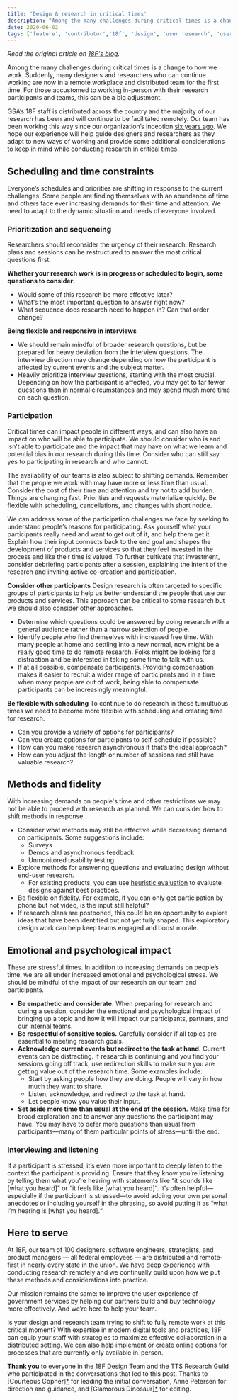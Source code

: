 ```yaml
---
title: 'Design & research in critical times'
description: "Among the many challenges during critical times is a change to how we work. Suddenly, many designers and researchers who can continue working are now in a remote workplace and distributed team for the first time. For those accustomed to working in-person with their research participants and teams, this can be a big adjustment."
date: 2020-06-02
tags: ['feature', 'contributor','18f', 'design', 'user research', 'user-centered design', 'best practices']
---
```


*Read the original article on [18F's blog](https://blog.18f.org/2020/06/02/design-research-in-critical-times/).*

Among the many challenges during critical times is a change to how we work. Suddenly, many designers and researchers who can continue working are now in a remote workplace and distributed team for the first time. For those accustomed to working in-person with their research participants and teams, this can be a big adjustment.

GSA’s 18F staff is distributed across the country and the majority of our research has been and will continue to be facilitated remotely. Our team has been working this way since our organization’s inception [six years ago](https://blog.18f.org/2020/03/19/sixth-anniversary/). We hope our experience will help guide designers and researchers as they adapt to new ways of working and provide some additional considerations to keep in mind while conducting research in critical times.

## Scheduling and time constraints

Everyone’s schedules and priorities are shifting in response to the current challenges. Some people are finding themselves with an abundance of time and others face ever increasing demands for their time and attention. We need to adapt to the dynamic situation and needs of everyone involved.

### Prioritization and sequencing

Researchers should reconsider the urgency of their research. Research plans and sessions can be restructured to answer the most critical questions first.

**Whether your research work is in progress or scheduled to begin, some questions to consider:**
- Would some of this research be more effective later?
- What’s the most important question to answer right now?
- What sequence does research need to happen in? Can that order change?

**Being flexible and responsive in interviews**
- We should remain mindful of broader research questions, but be prepared for heavy deviation from the interview questions. The interview direction may change depending on how the participant is affected by current events and the subject matter.
- Heavily prioritize interview questions, starting with the most crucial. Depending on how the participant is affected, you may get to far fewer questions than in normal circumstances and may spend much more time on each question.

### Participation

Critical times can impact people in different ways, and can also have an impact on who will be able to participate. We should consider who is and isn’t able to participate and the impact that may have on what we learn and potential bias in our research during this time. Consider who can still say yes to participating in research and who cannot.

The availability of our teams is also subject to shifting demands. Remember that the people we work with may have more or less time than usual. Consider the cost of their time and attention and try not to add burden. Things are changing fast. Priorities and requests materialize quickly. Be flexible with scheduling, cancellations, and changes with short notice.

We can address some of the participation challenges we face by seeking to understand people’s reasons for participating. Ask yourself what your participants really need and want to get out of it, and help them get it. Explain how their input connects back to the end goal and shapes the development of products and services so that they feel invested in the process and like their time is valued. To further cultivate that investment, consider debriefing participants after a session, explaining the intent of the research and inviting active co-creation and participation.

**Consider other participants**
Design research is often targeted to specific groups of participants to help us better understand the people that use our products and services. This approach can be critical to some research but we should also consider other approaches.
- Determine which questions could be answered by doing research with a general audience rather than a narrow selection of people.
- Identify people who find themselves with increased free time. With many people at home and settling into a new normal, now might be a really good time to do remote research. Folks might be looking for a distraction and be interested in taking some time to talk with us.
- If at all possible, compensate participants. Providing compensation makes it easier to recruit a wider range of participants and in a time when many people are out of work, being able to compensate participants can be increasingly meaningful.

**Be flexible with scheduling**
To continue to do research in these tumultuous times we need to become more flexible with scheduling and creating time for research.
- Can you provide a variety of options for participants?
- Can you create options for participants to self-schedule if possible?
- How can you make research asynchronous if that’s the ideal approach?
- How can you adjust the length or number of sessions and still have valuable research?

## Methods and fidelity

With increasing demands on people's time and other restrictions we may not be able to proceed with research as planned. We can consider how to shift methods in response.

- Consider what methods may still be effective while decreasing demand on participants. Some suggestions include:
  - Surveys
  - Demos and asynchronous feedback
  - Unmonitored usability testing
- Explore methods for answering questions and evaluating design without end-user research.
  - For existing products, you can use [heuristic evaluation](https://18f.org/guides/methods/discover/heuristic-evaluation/) to evaluate designs against best practices.
- Be flexible on fidelity. For example, if you can only get participation by phone but not video, is the input still helpful?
- If research plans are postponed, this could be an opportunity to explore ideas that have been identified but not yet fully shaped. This exploratory design work can help keep teams engaged and boost morale.

## Emotional and psychological impact

These are stressful times. In addition to increasing demands on people’s time, we are all under increased emotional and psychological stress. We should be mindful of the impact of our research on our team and participants.

- **Be empathetic and considerate.** When preparing for research and during a session, consider the emotional and psychological impact of bringing up a topic and how it will impact our participants, partners, and our internal teams.
- **Be respectful of sensitive topics.** Carefully consider if all topics are essential to meeting research goals.
- **Acknowledge current events but redirect to the task at hand.** Current events can be distracting. If research is continuing and you find your sessions going off track, use redirection skills to make sure you are getting value out of the research time. Some examples include:
  - Start by asking people how they are doing. People will vary in how much they want to share.
  - Listen, acknowledge, and redirect to the task at hand.
  - Let people know you value their input.
- **Set aside more time than usual at the end of the session.** Make time for broad exploration and to answer any questions the participant may have. You may have to defer more questions than usual from participants—many of them particular points of stress—until the end.

### Interviewing and listening

If a participant is stressed, it’s even more important to deeply listen to the context the participant is providing. Ensure that they know you’re listening by telling them what you’re hearing with statements like “it sounds like [what you heard]” or “it feels like [what you heard]“. It’s often helpful—especially if the participant is stressed—to avoid adding your own personal anecdotes or including yourself in the phrasing, so avoid putting it as “what I’m hearing is [what you heard].“

## Here to serve

At 18F, our team of 100 designers, software engineers, strategists, and product managers — all federal employees — are distributed and remote-first in nearly every state in the union. We have deep experience with conducting research remotely and we continually build upon how we put these methods and considerations into practice.

Our mission remains the same: to improve the user experience of government services by helping our partners build and buy technology more effectively. And we’re here to help your team.

Is your design and research team trying to shift to fully remote work at this critical moment? With expertise in modern digital tools and practices, 18F can equip your staff with strategies to maximize effective collaboration in a distributed setting. We can also help implement or create online options for processes that are currently only available in-person.

**Thank you** to everyone in the 18F Design Team and the TTS Research Guild who participated in the conversations that led to this post. Thanks to [Courteous Gopher][*](https://blog.18f.org/2020/06/02/design-research-in-critical-times/#anonymous) for leading the initial conversation, Anne Petersen for direction and guidance, and [Glamorous Dinosaur][*](https://blog.18f.org/2020/06/02/design-research-in-critical-times/#anonymous) for editing.